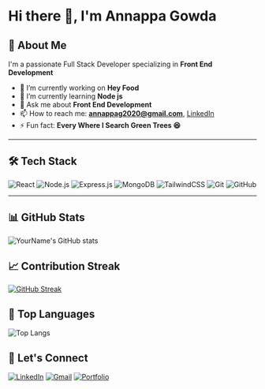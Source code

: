 # Hi there 👋, I'm Annappa Gowda

## 🚀 About Me
I'm a passionate Full Stack Developer specializing in **Front End Development**

- 🔭 I’m currently working on **Hey Food**
- 🌱 I’m currently learning **Node js**
- 💬 Ask me about **Front End Development**
- 📫 How to reach me: **annappag2020@gmail.com**, [LinkedIn](https://www.linkedin.com/in/annappa-gowda/)
- ⚡ Fun fact: **Every Where I Search Green Trees 😆**

---

## 🛠️ Tech Stack
![React](https://img.shields.io/badge/-React-61DAFB?style=flat-square&logo=react&logoColor=white)
![Node.js](https://img.shields.io/badge/-Node.js-339933?style=flat-square&logo=node.js&logoColor=white)
![Express.js](https://img.shields.io/badge/-Express.js-000000?style=flat-square&logo=express&logoColor=white)
![MongoDB](https://img.shields.io/badge/-MongoDB-47A248?style=flat-square&logo=mongodb&logoColor=white)
![TailwindCSS](https://img.shields.io/badge/-TailwindCSS-38B2AC?style=flat-square&logo=tailwind-css&logoColor=white)
![Git](https://img.shields.io/badge/-Git-F05032?style=flat-square&logo=git&logoColor=white)
![GitHub](https://img.shields.io/badge/-GitHub-181717?style=flat-square&logo=github&logoColor=white)

---

## 📊 GitHub Stats
![YourName's GitHub stats](https://github-readme-stats.vercel.app/api?username=amgowda42&show_icons=true&theme=radical)

## 📈 Contribution Streak
[![GitHub Streak](https://github-readme-streak-stats.herokuapp.com/?user=amgowda42&theme=radical)](https://git.io/streak-stats)

## 🧠 Top Languages
![Top Langs](https://github-readme-stats.vercel.app/api/top-langs/?username=amgowda42&layout=compact&theme=radical)

## 🔗 Let's Connect
[![LinkedIn](https://img.shields.io/badge/-LinkedIn-blue?style=flat-square&logo=linkedin)](https://linkedin.com/in/your-link/)
[![Gmail](https://img.shields.io/badge/-Gmail-D14836?style=flat-square&logo=gmail&logoColor=white)](mailto:youremail@gmail.com)
[![Portfolio](https://img.shields.io/badge/-Portfolio-black?style=flat-square)](https://yourportfolio.com)
